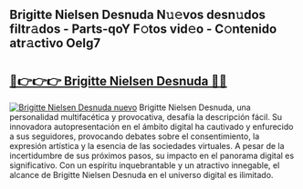 ## Brigitte Nielsen Desnuda N𝚞𝚎vos desn𝚞dos filtr𝚊dos - Parts-qoY F𝚘tos vid𝚎o - C𝚘ntenido atr𝚊ctivo OeIg7

# <h2><a href="http://mbdjoe.tromn.icu/?c=Brigitte+Nielsen+Desnuda">🔗👉👉👉 Brigitte Nielsen Desnuda 🔗🔗</a></h2>

[![Brigitte Nielsen Desnuda nuevo](https://i.imgur.com/pEAQMta.gif)](http://mbdjoe.tromn.icu/?c=Brigitte+Nielsen+Desnuda)
Brigitte Nielsen Desnuda, una personalidad multifacética y provocativa, desafía la descripción fácil. Su innovadora autopresentación en el ámbito digital ha cautivado y enfurecido a sus seguidores, provocando debates sobre el consentimiento, la expresión artística y la esencia de las sociedades virtuales. A pesar de la incertidumbre de sus próximos pasos, su impacto en el panorama digital es significativo. Con un espíritu inquebrantable y un atractivo innegable, el alcance de Brigitte Nielsen Desnuda en el universo digital es ilimitado.
